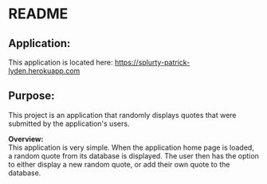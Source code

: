 # README

## Application:<br>
This application is located here: https://splurty-patrick-lyden.herokuapp.com

## Purpose:<br>
This project is an application that randomly displays quotes that were submitted by the application's users. 

**Overview:**<br>
This application is very simple.  When the application home page is loaded, a random quote from its database is displayed.  The user then has the option to either display a new random quote, or add their own quote to the database.
